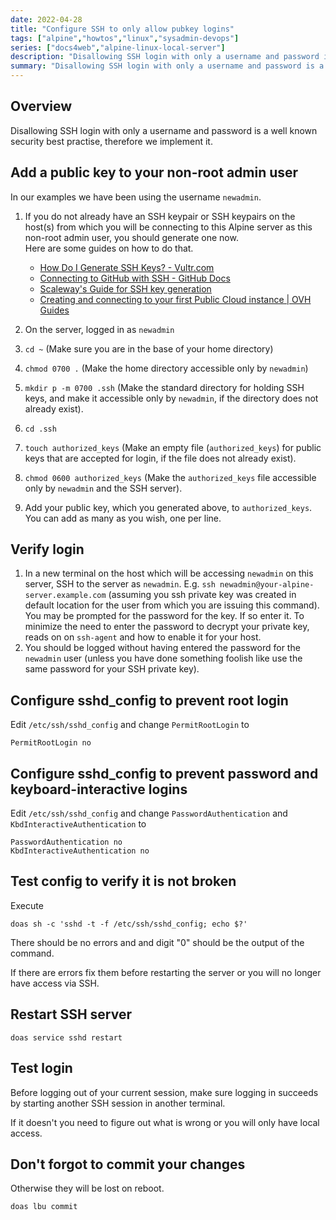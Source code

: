 ```yaml
---
date: 2022-04-28
title: "Configure SSH to only allow pubkey logins"
tags: ["alpine","howtos","linux","sysadmin-devops"]
series: ["docs4web","alpine-linux-local-server"]
description: "Disallowing SSH login with only a username and password is a well known security best practise, therefore we implement it."
summary: "Disallowing SSH login with only a username and password is a well known security best practise, therefore we implement it."
---
```


## Overview

Disallowing SSH login with only a username and password is a well known security best practise, therefore we implement it.

## Add a public key to your non-root admin user

In our examples we have been using the username `newadmin`.

1. If you do not already have an SSH keypair or SSH keypairs on the host(s) from which you will be connecting to this Alpine server as this non-root admin user, you should generate one now.  
   Here are some guides on how to do that.

    * [How Do I Generate SSH Keys? - Vultr.com](https://www.vultr.com/docs/how-do-i-generate-ssh-keys/)
    * [Connecting to GitHub with SSH - GitHub Docs](https://docs.github.com/en/authentication/connecting-to-github-with-ssh)
    * [Scaleway's Guide for SSH key generation](https://www.scaleway.com/en/docs/console/my-project/how-to/create-ssh-key/)
    * [Creating and connecting to your first Public Cloud instance | OVH Guides](https://help.ovhcloud.com/csm/en-gb-public-cloud-compute-getting-started?id=kb_article_view&sysparm_article=KB0051017)

2. On the server, logged in as `newadmin`
3. `cd ~` (Make sure you are in the base of your home directory)
4. `chmod 0700 .` (Make the home directory accessible only by `newadmin`)
5. `mkdir p -m 0700 .ssh` (Make the standard directory for holding SSH keys, and make it accessible only by `newadmin`, if the directory does not already exist).
6. `cd .ssh`
7. `touch authorized_keys` (Make an empty file (`authorized_keys`) for public keys that are accepted for login, if the file does not already exist).
8. `chmod 0600 authorized_keys` (Make the `authorized_keys` file accessible only by `newadmin` and the SSH server).
9. Add your public key, which you generated above, to `authorized_keys`. You can add as many as you wish, one per line.

## Verify login

1. In a new terminal on the host which will be accessing `newadmin` on this server, SSH to the server as `newadmin`. E.g. `ssh newadmin@your-alpine-server.example.com` (assuming you ssh private key was created in default location for the user from which you are issuing this command). You may be prompted for the password for the key. If so enter it. To minimize the need to enter the password to decrypt your private key, reads on on `ssh-agent` and how to enable it for your host.
2. You should be logged without having entered the password for the `newadmin` user (unless you have done something foolish like use the same password for your SSH private key).

## Configure sshd_config to prevent root login

Edit `/etc/ssh/sshd_config` and change `PermitRootLogin` to

```shell
PermitRootLogin no
```

## Configure sshd_config to prevent password and keyboard-interactive logins

Edit `/etc/ssh/sshd_config` and change `PasswordAuthentication` and `KbdInteractiveAuthentication` to

```shell
PasswordAuthentication no
KbdInteractiveAuthentication no
```

## Test config to verify it is not broken

Execute

```shell
doas sh -c 'sshd -t -f /etc/ssh/sshd_config; echo $?'
```

There should be no errors and and digit "0" should be the output of the command.

If there are errors fix them before restarting the server or you will no longer have access via SSH.

## Restart SSH server

```shell
doas service sshd restart
```

## Test login

Before logging out of your current session, make sure logging in succeeds by starting another SSH session in another terminal.

If it doesn't you need to figure out what is wrong or you will only have local access.

## Don't forgot to commit your changes

Otherwise they will be lost on reboot.

```shell
doas lbu commit
```

